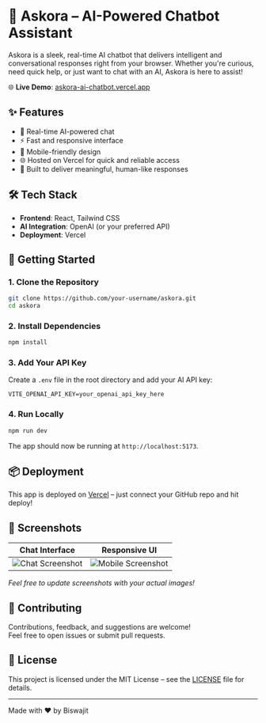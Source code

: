 # 🤖 Askora – AI-Powered Chatbot Assistant

Askora is a sleek, real-time AI chatbot that delivers intelligent and conversational responses right from your browser. Whether you're curious, need quick help, or just want to chat with an AI, Askora is here to assist!

🌐 **Live Demo**: [askora-ai-chatbot.vercel.app](https://askora-ai-chatbot.vercel.app/)

## ✨ Features

- 💬 Real-time AI-powered chat
- ⚡ Fast and responsive interface
- 📱 Mobile-friendly design
- 🌐 Hosted on Vercel for quick and reliable access
- 🧠 Built to deliver meaningful, human-like responses

## 🛠️ Tech Stack

- **Frontend**: React, Tailwind CSS
- **AI Integration**: OpenAI (or your preferred API)
- **Deployment**: Vercel

## 🚀 Getting Started

### 1. Clone the Repository

```bash
git clone https://github.com/your-username/askora.git
cd askora
```

### 2. Install Dependencies

```bash
npm install
```

### 3. Add Your API Key

Create a `.env` file in the root directory and add your AI API key:

```
VITE_OPENAI_API_KEY=your_openai_api_key_here
```

### 4. Run Locally

```bash
npm run dev
```

The app should now be running at `http://localhost:5173`.

## 📦 Deployment

This app is deployed on [Vercel](https://vercel.com/) – just connect your GitHub repo and hit deploy!

## 📸 Screenshots

| Chat Interface | Responsive UI |
|----------------|---------------|
| ![Chat Screenshot](screenshot1.png) | ![Mobile Screenshot](screenshot2.png) |

*Feel free to update screenshots with your actual images!*

## 🙌 Contributing

Contributions, feedback, and suggestions are welcome!  
Feel free to open issues or submit pull requests.

## 📄 License

This project is licensed under the MIT License – see the [LICENSE](LICENSE) file for details.

---

Made with ❤️ by Biswajit
